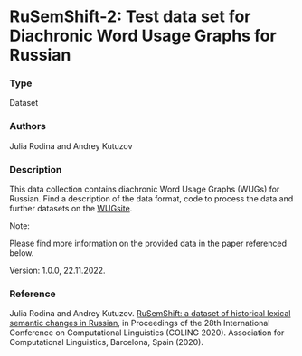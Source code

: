 # RuSemShift-2: Test data set for Diachronic Word Usage Graphs for Russian

### Type

Dataset

### Authors

Julia Rodina and Andrey Kutuzov

### Description

This data collection contains diachronic Word Usage Graphs (WUGs) for Russian. 
Find a description of the data format, code to process the data and further datasets on the [WUGsite](https://www.ims.uni-stuttgart.de/data/wugs).

Note:

Please find more information on the provided data in the paper referenced below.
 
Version: 1.0.0, 22.11.2022.

### Reference

Julia Rodina and Andrey Kutuzov. [RuSemShift: a dataset of historical lexical semantic changes in Russian](https://www.aclweb.org/anthology/2020.coling-main.90/), in Proceedings of the 28th International Conference on Computational Linguistics (COLING 2020). Association for Computational Linguistics, Barcelona, Spain (2020).

